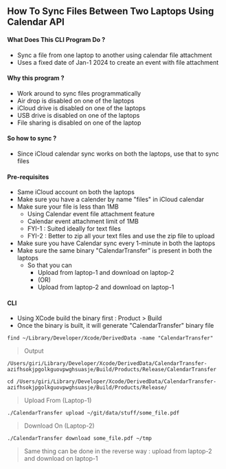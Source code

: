 ## How To Sync Files Between Two Laptops Using Calendar API

#### What Does This CLI Program Do ?

- Sync a file from one laptop to another using calendar file attachment
- Uses a fixed date of Jan-1 2024 to create an event with file attachment

#### Why this program ?

- Work around to sync files programmatically
- Air drop is disabled on one of the laptops
- iCloud drive is disabled on one of the laptops
- USB drive is disabled on one of the laptops
- File sharing is disabled on one of the laptop

#### So how to sync ?

- Since iCloud calendar sync works on both the laptops, use that to sync files

#### Pre-requisites

- Same iCloud account on both the laptops
- Make sure you have a calender by name "files" in iCloud calendar
- Make sure your file is less than 1MB 
  - Using Calendar event file attachment feature
  - Calendar event attachment limit of 1MB
  - FYI-1 : Suited ideally for text files
  - FYI-2 : Better to zip all your text files and use the zip file to upload
- Make sure you have Calendar sync every 1-minute in both the laptops
- Make sure the same binary "CalendarTransfer" is present in both the laptops
  - So that you can 
    - Upload from laptop-1 and download on laptop-2
    - (OR)
    - Upload from laptop-2 and download on laptop-1

#### CLI

- Using XCode build the binary first : Product > Build
- Once the binary is built, it  will generate "CalendarTransfer" binary file

```
find ~/Library/Developer/Xcode/DerivedData -name "CalendarTransfer"
```

> Output

```
/Users/giri/Library/Developer/Xcode/DerivedData/CalendarTransfer-azifhsokjpgolkguovpwghsuasje/Build/Products/Release/CalendarTransfer
```

```
cd /Users/giri/Library/Developer/Xcode/DerivedData/CalendarTransfer-azifhsokjpgolkguovpwghsuasje/Build/Products/Release/
```

> Upload From (Laptop-1)

```
./CalendarTransfer upload ~/git/data/stuff/some_file.pdf
```

> Download On (Laptop-2)

```
./CalendarTransfer download some_file.pdf ~/tmp
```

> Same thing can be done in the reverse way : upload from laptop-2 and download on laptop-1

